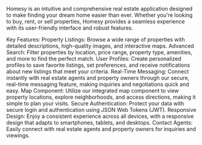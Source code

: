 Homesy is an intuitive and comprehensive real estate application designed to make finding your dream home easier than ever. Whether you're looking to buy, rent, or sell properties, Homesy provides a seamless experience with its user-friendly interface and robust features.

Key Features:
Property Listings: Browse a wide range of properties with detailed descriptions, high-quality images, and interactive maps.
Advanced Search: Filter properties by location, price range, property type, amenities, and more to find the perfect match.
User Profiles: Create personalized profiles to save favorite listings, set preferences, and receive notifications about new listings that meet your criteria.
Real-Time Messaging: Connect instantly with real estate agents and property owners through our secure, real-time messaging feature, making inquiries and negotiations quick and easy.
Map Component: Utilize our integrated map component to view property locations, explore neighborhoods, and access directions, making it simple to plan your visits.
Secure Authentication: Protect your data with secure login and authentication using JSON Web Tokens (JWT).
Responsive Design: Enjoy a consistent experience across all devices, with a responsive design that adapts to smartphones, tablets, and desktops.
Contact Agents: Easily connect with real estate agents and property owners for inquiries and viewings.
